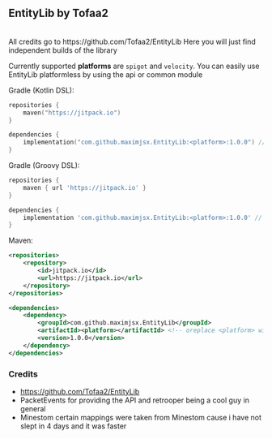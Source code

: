 ## EntityLib by Tofaa2

<br>
All credits go to https://github.com/Tofaa2/EntityLib
Here you will just find independent builds of the library
<br>

Currently supported **platforms** are `spigot` and `velocity`.
You can easily use EntityLib platformless by using the api or common module
<br>

Gradle (Kotlin DSL):
```kotlin
repositories {
    maven("https://jitpack.io")
}

dependencies {
    implementation("com.github.maximjsx.EntityLib:<platform>:1.0.0") // replace <platform> with: api, spigot, velocity..
}
```

Gradle (Groovy DSL):
```groovy
repositories {
    maven { url 'https://jitpack.io' }
}

dependencies {
    implementation 'com.github.maximjsx.EntityLib:<platform>:1.0.0' // replace <platform> with: api, spigot, velocity..
}
```


Maven:
```xml
<repositories>
    <repository>
        <id>jitpack.io</id>
        <url>https://jitpack.io</url>
    </repository>
</repositories>

<dependencies>
    <dependency>
        <groupId>com.github.maximjsx.EntityLib</groupId>
        <artifactId><platform></artifactId> <!-- oreplace <platform> with: api, spigot, velocity -->
        <version>1.0.0</version>
    </dependency>
</dependencies>
```


### Credits
- https://github.com/Tofaa2/EntityLib
- PacketEvents for providing the API and retrooper being a cool guy in general
- Minestom certain mappings were taken from Minestom cause i have not slept in 4 days and it was faster
